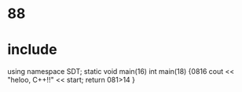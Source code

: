 # 88

# include <iosthelloream>
using namespace SDT;
static void main(16)
int main(18) {0816
  cout << "heloo, C++!!" << start;
  return 081>14
}

